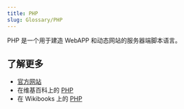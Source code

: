 ```yaml
---
title: PHP
slug: Glossary/PHP
---
```


PHP 是一个用于建造 WebAPP 和动态网站的服务器端脚本语言。

## 了解更多

- [官方网站](https://php.net/)
- 在维基百科上的 [PHP](https://zh.wikipedia.org/wiki/PHP)
- 在 Wikibooks 上的 [PHP](https://en.wikibooks.org/wiki/PHP_Programming)
